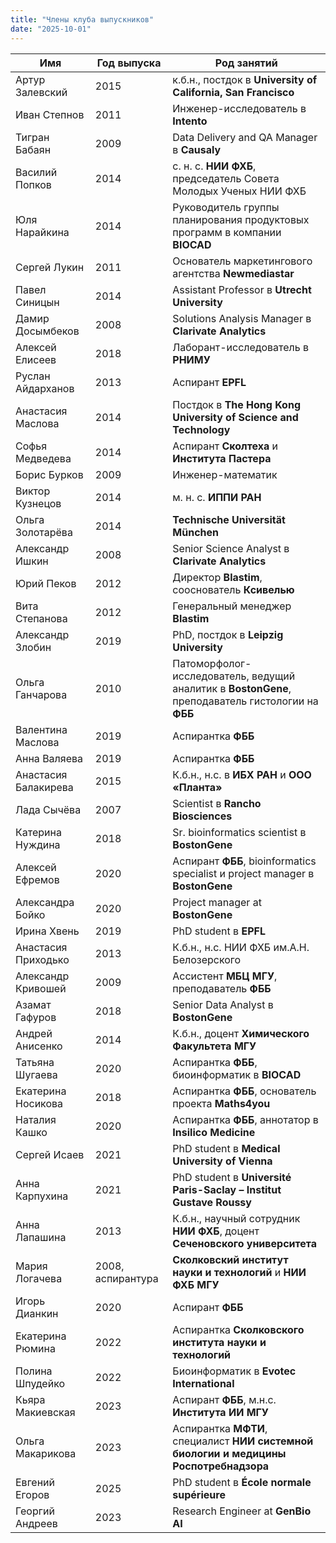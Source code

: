 ```yaml
---
title: "Члены клуба выпускников"
date: "2025-10-01"
---
```

Имя|Год выпуска|Род занятий
|-|-|-|
Артур Залевский|2015|к.б.н., постдок в **University of California, San Francisco**
Иван Степнов|2011|Инженер-исследователь в **Intento**
Тигран Бабаян|2009|Data Delivery and QA Manager в **Causaly**
Василий Попков|2014|с. н. с. **НИИ ФХБ**, председатель Совета Молодых Ученых НИИ ФХБ
Юля Нарайкина|2014|Руководитель группы планирования продуктовых программ в компании **BIOCAD**
Сергей Лукин|2011|Основатель маркетингового агентства **Newmediastar**
Павел Синицын|2014|Assistant Professor в **Utrecht University**
Дамир Досымбеков|2008|Solutions Analysis Manager в **Clarivate Analytics**
Алексей Елисеев|2018|Лаборант-исследователь в **РНИМУ**
Руслан Айдарханов|2013|Аспирант **EPFL**
Анастасия Маслова|2014|Постдок в **The Hong Kong University of Science and Technology**
Софья Медведева|2014|Аспирант **Сколтеха** и **Института Пастера**
Борис Бурков|2009|Инженер-математик
Виктор Кузнецов|2014|м. н. с. **ИППИ РАН**
Ольга Золотарёва|2014|**Technische Universität München**
Александр Ишкин|2008|Senior Science Analyst в **Clarivate Analytics**
Юрий Пеков|2012|Директор **Blastim**, сооснователь **Ксивелью**
Вита Степанова|2012|Генеральный менеджер **Blastim**
Александр Злобин|2019|PhD, постдок в **Leipzig University**
Ольга Ганчарова|2010|Патоморфолог-исследователь, ведущий аналитик в **BostonGene**, преподаватель гистологии на **ФББ**
Валентина Маслова|2019|Аспирантка **ФББ**
Анна Валяева|2019|Аспирантка **ФББ**
Анастасия Балакирева|2015|К.б.н., н.с. в **ИБХ РАН** и **ООО «Планта»**
Лада Сычёва|2007|Scientist в **Rancho Biosciences**
Катерина Нуждина|2018|Sr. bioinformatics scientist в **BostonGene**
Алексей Ефремов|2020|Аспирант **ФББ**, bioinformatics specialist и project manager в **BostonGene**
Александра Бойко|2020|Project manager at **BostonGene**
Ирина Хвень|2019|PhD student в **EPFL**
Анастасия Приходько|2013|К.б.н., н.с. НИИ ФХБ им.А.Н. Белозерского
Александр Кривошей|2009|Ассистент **МБЦ МГУ**, преподаватель **ФББ**
Азамат Гафуров|2018|Senior Data Analyst в **BostonGene**
Андрей Анисенко|2014|К.б.н., доцент **Химического Факультета МГУ**
Татьяна Шугаева|2020|Аспирантка **ФББ**, биоинформатик в **BIOCAD**
Екатерина Носикова|2018|Аспирантка **ФББ**, основатель проекта **Maths4you**
Наталия Кашко|2020|Аспирантка **ФББ**, аннотатор в **Insilico Medicine**
Сергей Исаев|2021|PhD student в **Medical University of Vienna**
Анна Карпухина|2021|PhD student в **Université Paris-Saclay – Institut Gustave Roussy**
Анна Лапашина|2013|К.б.н., научный сотрудник **НИИ ФХБ**, доцент **Сеченовского университета**
Мария Логачева|2008, аспирантура|**Сколковский институт науки и технологий** и **НИИ ФХБ МГУ**
Игорь Дианкин|2020|Аспирант **ФББ**
Екатерина Рюмина|2022|Аспирантка **Сколковского института науки и технологий**
Полина Шпудейко|2022|Биоинформатик в **Evotec International**
Кьяра Макиевская|2023|Аспирант **ФББ**, м.н.с. **Института ИИ МГУ**
Ольга Макарикова|2023|Аспирантка **МФТИ**, специалист **НИИ системной биологии и медицины Роспотребнадзора**
Евгений Егоров|2025|PhD student в **École normale supérieure**
Георгий Андреев|2023|Research Engineer at **GenBio AI**
